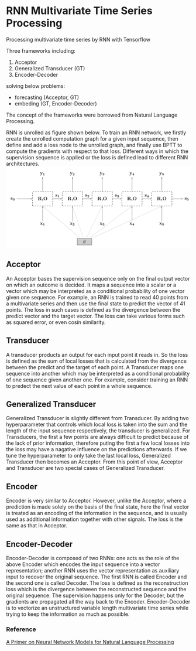 # RNN Multivariate Time Series Processing
Processing multivariate time series by RNN with Tensorflow

Three frameworks including:
1. Acceptor
2. Generalized Transducer (GT)
3. Encoder-Decoder

solving below problems:
* forecasting (Acceptor, GT)
* embeding (GT, Encoder-Decoder)

The concept of the frameworks were borrowed from Natural Language Processing. 

RNN is unrolled as figure shown below. To train an RNN network, we firstly create the unrolled computation graph for a given input sequence, then define and add a loss node to the unrolled graph, and finally use BPTT to compute the gradients with respect to that loss. Different ways in which the supervision sequence is applied or the loss is defined lead to different RNN architectures.
![RNN unrolled](https://raw.githubusercontent.com/bujingyi/rnn-multivariate-time-series/master/image_markdown/rnn_unrolled.png)


## Acceptor
An Acceptor bases the supervision sequence only on the final output vector on which an outcome is decided. It maps a sequence into a scalar or a vector which may be interpreted as a conditional probability of one vector given one sequence. For example, an RNN is trained to read 40 points from a multivariate series and then use the final state to predict the vector of 41 points. The loss in such cases is defined as the divergence between the predict vector and the target vector. The loss can take various forms such as squared error, or even cosin similarity. 

## Transducer
A transducer products an output for each input point it reads in. So the loss is defined as the sum of local losses that is calculated from the divergence between the predict and the target of each point. A Transducer maps one sequence into another which may be interpreted as a conditional probability of one sequence given another one. For example, consider training an RNN to predect the next value of each point in a whole sequence.

## Generalized Transducer
Generalized Transducer is slightly different from Transducer. By adding two hyperparameter that controls which local loss is taken into the sum and the length of the input sequence respectively, the transducer is generalized. For Transducers, the first a few points are always difficult to predict because of the lack of prior information, therefore puting the first a few local losses into the loss may have a nagative influence on the predictions afterwards. If we tune the hyperparameter to only take the last local loss, Generalized Transducer then becomes an Acceptor. From this point of view, Acceptor and Transducer are two special cases of Generalized Transducer.

## Encoder
Encoder is very similar to Acceptor. However, unlike the Acceptor, where a prediction is made solely on the basis of the final state, here the final vector is treated as an encoding of the information in the sequence, and is usually used as additional information together with other signals. The loss is the same as that in Acceptor.

## Encoder-Decoder
Encoder-Decoder is composed of two RNNs: one acts as the role of the above Encoder which encodes the input sequence into a vector representation; another RNN uses the vector representation as auxiliary input to recover the original sequence. The first RNN is called Encoder and the second one is called Decoder. The loss is defined as the reconstruction loss which is the divergence between the reconstructed sequence and the original sequence. The supervision happens only for the Decoder, but the gradients are propagated all the way back to the Encoder. Encoder-Decoder is to vectorize an unstructured variable length multivariate time series while trying to keep the information as much as possible.


### Reference
[A Primer on Neural Network Models for Natural Language Processing](https://arxiv.org/abs/1510.00726)
